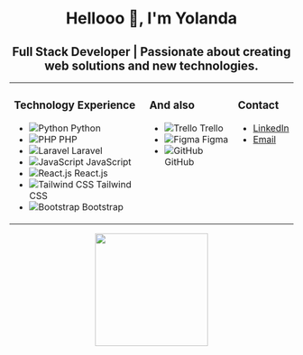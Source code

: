 
<h1 align="center">Hellooo 👋, I'm Yolanda</h1>
<h2 align="center">Full Stack Developer | Passionate about creating web solutions and new technologies.</h2>

<div align="center">
  <table>
    <tr>
      <td valign="top">
        <h3>Technology Experience</h3>
        <ul>
          <li>
            <img src="https://img.shields.io/badge/Python-3776AB?style=for-the-badge&logo=python&logoColor=white" alt="Python">
            Python
          </li>
          <li>
            <img src="https://img.shields.io/badge/PHP-777BB4?style=for-the-badge&logo=php&logoColor=white" alt="PHP">
            PHP
          </li>
          <li>
            <img src="https://img.shields.io/badge/Laravel-FF2D20?style=for-the-badge&logo=laravel&logoColor=white" alt="Laravel">
            Laravel
          </li>
          <li>
            <img src="https://img.shields.io/badge/JavaScript-F7DF1E?style=for-the-badge&logo=javascript&logoColor=black" alt="JavaScript">
            JavaScript
          </li>
          <li>
            <img src="https://img.shields.io/badge/React.js-61DAFB?style=for-the-badge&logo=react&logoColor=white" alt="React.js">
            React.js
          </li>
          <li>
            <img src="https://img.shields.io/badge/Tailwind_CSS-38B2AC?style=for-the-badge&logo=tailwind-css&logoColor=white" alt="Tailwind CSS">
            Tailwind CSS
          </li>
          <li>
            <img src="https://img.shields.io/badge/Bootstrap-563D7C?style=for-the-badge&logo=bootstrap&logoColor=white" alt="Bootstrap">
            Bootstrap
          </li>
        </ul>
      </td>
      <td valign="top">
        <h3>And also</h3>
        <ul>
          <li>
            <img src="https://img.shields.io/badge/Trello-0079BF?style=for-the-badge&logo=trello&logoColor=white" alt="Trello">
            Trello
          </li>
          <li>
            <img src="https://img.shields.io/badge/Figma-F24E1E?style=for-the-badge&logo=figma&logoColor=white" alt="Figma">
            Figma
          </li>
          <li>
            <img src="https://img.shields.io/badge/GitHub-181717?style=for-the-badge&logo=github&logoColor=white" alt="GitHub">
            GitHub
          </li>
        </ul>
      </td>
      <td valign="top">
        <h3>Contact</h3>
        <ul>
          <li>
            <a href="https://www.linkedin.com/in/yolandazahoneroalfaro/">LinkedIn</a>
          </li>
          <li>
            <a href="mailto:">Email</a>
          </li>
        </ul>
      </td>
    </tr>
  </table>
</div>

<div id="header" align="center">
    <img src="https://media3.giphy.com/media/v1.Y2lkPTc5MGI3NjExNDAwZWZjOTc5NDM2Y2E0NWM5Zjk5MmRhZjlhMjlhNTM0YTYwYmY2NyZlcD12MV9pbnRlcm5hbF9naWZzX2dpZklkJmN0PWc/wf5mC3pbEOl8jySCJe/giphy.gif" width="200" >
</div>


<!--
**alfaryolanda79/alfaryolanda79** is a ✨ _special_ ✨ repository because its `README.md` (this file) appears on your GitHub profile.

Here are some ideas to get you started:

- 🔭 I’m currently working on ...
- 🌱 I’m currently learning ...
- 👯 I’m looking to collaborate on ...
- 🤔 I’m looking for help with ...
- 💬 Ask me about ...
- 📫 How to reach me: ...
- 😄 Pronouns: ...
- ⚡ Fun fact: ...
-->
